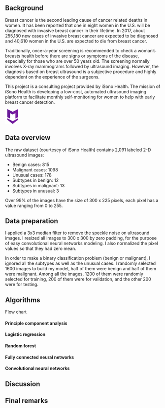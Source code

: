 ## Background

Breast cancer is the second leading cause of cancer related deaths in women. It has been reported that one in eight women in the U.S. will be diagnosed with invasive breast cancer in their lifetime. In 2017, about 255,180 new cases of invasive breast cancer are expected to be diagnosed and 40,610 women in the U.S. are expected to die from breast cancer.

Traditionally, once-a-year screening is recommended to check a woman’s breasts health before there are signs or symptoms of the disease, especially for those who are over 50 years old. The screening normally involves X-ray mammograms followed by ultrasound imaging. However, the diagnosis based on breast ultrasound is a subjective procedure and highly dependent on the experience of the surgeons. 

This project is a consulting project provided by iSono Health. The mission of iSono Health is developing a low-cost, automated ultrasound imaging platform to facilitate monthly self-monitoring for women to help with early breast cancer detection.

![alt text](https://github.com/adam-p/markdown-here/raw/master/src/common/images/icon48.png "Logo Title Text 1")

## Data overview 

The raw dataset (courtesey of iSono Health) contains 2,091 labeled 2-D ultrasound images:

- Benign cases: 815
- Malignant cases: 1098
- Unusual cases: 178
- Subtypes in benign: 12
- Subtypes in malignant: 13
- Subtypes in unusual: 3

Over 99% of the images have the size of 300 x 225 pixels, each pixel has a value ranging from 0 to 255.

## Data preparation

I applied a 3x3 median filter to remove the speckle noise on ultrasound images. I resized all images to 300 x 300 by zero padding, for the purpose of easy convolutional neural networks modeling. I also normalized the pixel values so that they had zero mean.

In order to make a binary classification problem (benign or malignant), I ignored all the subtypes as well as the unusual cases. I randomly selected 1600 images to build my model, half of them were benign and half of them were malignant. Among all the images, 1200 of them were randomly selected for training, 200 of them were for validation, and the other 200 were for testing.

## Algorithms

Flow chart

#### Principle component analysis

#### Logistic regression

#### Random forest

#### Fully connected neural networks

#### Convolutional neural networks

## Discussion

## Final remarks

